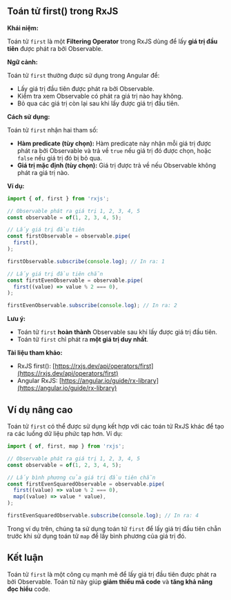 ## Toán tử first() trong RxJS

**Khái niệm:**

Toán tử `first` là một **Filtering Operator** trong RxJS dùng để lấy **giá trị đầu tiên** được phát ra bởi Observable.

**Ngữ cảnh:**

Toán tử `first` thường được sử dụng trong Angular để:

* Lấy giá trị đầu tiên được phát ra bởi Observable.
* Kiểm tra xem Observable có phát ra giá trị nào hay không.
* Bỏ qua các giá trị còn lại sau khi lấy được giá trị đầu tiên.

**Cách sử dụng:**

Toán tử `first` nhận hai tham số:

* **Hàm predicate (tùy chọn):** Hàm predicate này nhận mỗi giá trị được phát ra bởi Observable và trả về `true` nếu giá trị đó được chọn, hoặc `false` nếu giá trị đó bị bỏ qua.
* **Giá trị mặc định (tùy chọn):** Giá trị được trả về nếu Observable không phát ra giá trị nào.

**Ví dụ:**

```typescript
import { of, first } from 'rxjs';

// Observable phát ra giá trị 1, 2, 3, 4, 5
const observable = of(1, 2, 3, 4, 5);

// Lấy giá trị đầu tiên
const firstObservable = observable.pipe(
  first(),
);

firstObservable.subscribe(console.log); // In ra: 1

// Lấy giá trị đầu tiên chẵn
const firstEvenObservable = observable.pipe(
  first((value) => value % 2 === 0),
);

firstEvenObservable.subscribe(console.log); // In ra: 2
```

**Lưu ý:**

* Toán tử `first` **hoàn thành** Observable sau khi lấy được giá trị đầu tiên.
* Toán tử `first` chỉ phát ra **một giá trị duy nhất**.

**Tài liệu tham khảo:**

* RxJS first(): [https://rxjs.dev/api/operators/first](https://rxjs.dev/api/operators/first)
* Angular RxJS: [https://angular.io/guide/rx-library](https://angular.io/guide/rx-library)

## Ví dụ nâng cao

Toán tử `first` có thể được sử dụng kết hợp với các toán tử RxJS khác để tạo ra các luồng dữ liệu phức tạp hơn. Ví dụ:

```typescript
import { of, first, map } from 'rxjs';

// Observable phát ra giá trị 1, 2, 3, 4, 5
const observable = of(1, 2, 3, 4, 5);

// Lấy bình phương của giá trị đầu tiên chẵn
const firstEvenSquaredObservable = observable.pipe(
  first((value) => value % 2 === 0),
  map((value) => value * value),
);

firstEvenSquaredObservable.subscribe(console.log); // In ra: 4
```

Trong ví dụ trên, chúng ta sử dụng toán tử `first` để lấy giá trị đầu tiên chẵn trước khi sử dụng toán tử `map` để lấy bình phương của giá trị đó.

## Kết luận

Toán tử `first` là một công cụ mạnh mẽ để lấy giá trị đầu tiên được phát ra bởi Observable. Toán tử này giúp **giảm thiểu mã code** và **tăng khả năng đọc hiểu** code.
